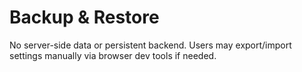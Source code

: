 # Backup & Restore

No server-side data or persistent backend. Users may export/import settings manually via browser dev tools if needed.
